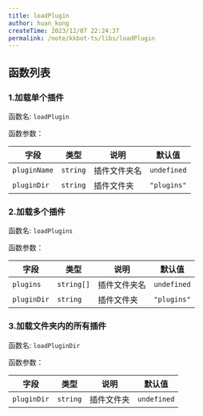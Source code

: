 ```yaml
---
title: loadPlugin
author: huan_kong
createTime: 2023/12/07 22:24:37
permalink: /note/kkbot-ts/libs/loadPlugin
---
```


## 函数列表

### 1.加载单个插件

函数名: `loadPlugin`

函数参数：

| 字段         | 类型     | 说明         | 默认值      |
| ------------ | -------- | ------------ | ----------- |
| `pluginName` | `string` | 插件文件夹名 | `undefined` |
| `pluginDir`  | `string` | 插件文件夹   | `"plugins"` |

### 2.加载多个插件

函数名: `loadPlugins`

函数参数：

| 字段        | 类型       | 说明         | 默认值      |
| ----------- | ---------- | ------------ | ----------- |
| `plugins`   | `string[]` | 插件文件夹名 | `undefined` |
| `pluginDir` | `string`   | 插件文件夹   | `"plugins"` |

### 3.加载文件夹内的所有插件

函数名: `loadPluginDir`

函数参数：

| 字段        | 类型     | 说明       | 默认值      |
| ----------- | -------- | ---------- | ----------- |
| `pluginDir` | `string` | 插件文件夹 | `undefined` |
